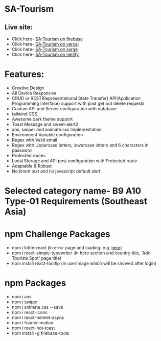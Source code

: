 # SA-Tourism

## Live site:

- Click here- [SA-Tourism on firebase](https://sa-tourism-khaled.web.app)
- Click here- [SA-Tourism on vercel](https://ph-a10-client-by-khaled.vercel.app)
- Click here- [SA-Tourism on surge](https://ph-a10-client-by-khaled.surge.sh)
- Click here-
  [SA-Tourism on netlify](https://ph-a10-client-by-khaled.netlify.app)

# Features:

- Creative Design
- All Device Responsive
- CRUD or REST(Representational State Transfer) API(Application Programming
  Interface) support with post get put delete requests
- Custom API and Server configuration with database
- tailwind CSS
- Awesome dark theme support
- Toast Message and sweet-alert2
- aos, swiper and animate.css Implementation
- Environment Variable configuration
- Regex with Valid email
- Regex with Uppercase letters, lowercase letters and 6 characters in password
- Protected routes
- Local Storage and API post configuration with Protected route
- Adaptable & Robust
- No lorem text and no javascript default alert

# Selected category name- B9 A10 Type-01 Requirements (Southeast Asia)

# npm Challenge Packages

- npm i lottie-react (in error page and loading. e.g.
  [here](http://localhost:5173/add-tourists-spotffgdfdfgfdvgdfg))
- npm i react-simple-typewriter (in hero section and country title, 'Add
  Tourists Spot' page title)
- npm install react-tooltip (in userImage which will be showed after login)

# npm Packages

- npm i aos
- npm i swiper
- npm i animate.css --save
- npm i react-icons
- npm i react-helmet-async
- npm i framer-motion
- npm i react-hot-toast
- npm install -g firebase-tools
